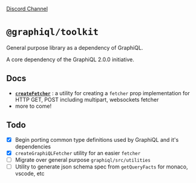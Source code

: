[Discord Channel](https://discord.gg/NP5vbPeUFp)

# `@graphiql/toolkit`

General purpose library as a dependency of GraphiQL.

A core dependency of the GraphiQL 2.0.0 initiative.

## Docs

- **[`createFetcher`](./docs/create-fetcher.md)** : a utility for creating a `fetcher` prop implementation for HTTP GET, POST including multipart, websockets fetcher
- more to come!

## Todo

- [x] Begin porting common type definitions used by GraphiQL and it's dependencies
- [x] `createGraphiQLFetcher` utility for an easier `fetcher`
- [ ] Migrate over general purpose `graphiql/src/utilities`
- [ ] Utility to generate json schema spec from `getQueryFacts` for monaco, vscode, etc

